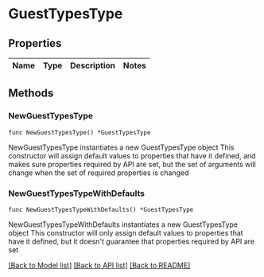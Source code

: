 # GuestTypesType

## Properties

Name | Type | Description | Notes
------------ | ------------- | ------------- | -------------

## Methods

### NewGuestTypesType

`func NewGuestTypesType() *GuestTypesType`

NewGuestTypesType instantiates a new GuestTypesType object
This constructor will assign default values to properties that have it defined,
and makes sure properties required by API are set, but the set of arguments
will change when the set of required properties is changed

### NewGuestTypesTypeWithDefaults

`func NewGuestTypesTypeWithDefaults() *GuestTypesType`

NewGuestTypesTypeWithDefaults instantiates a new GuestTypesType object
This constructor will only assign default values to properties that have it defined,
but it doesn't guarantee that properties required by API are set


[[Back to Model list]](../README.md#documentation-for-models) [[Back to API list]](../README.md#documentation-for-api-endpoints) [[Back to README]](../README.md)


